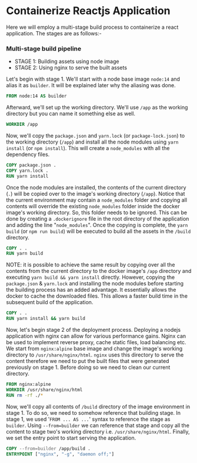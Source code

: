 # Containerize Reactjs Application

Here we will employ a multi-stage build process to containerize a react application. The stages are as follows:- 
### Multi-stage build pipeline

- STAGE 1: Building assets using node image
- STAGE 2: Using nginx to serve the built assets


Let's begin with stage 1. We'll start with a node base image `node:14` and alias it as `builder`. It will be explained later why the aliasing was done.  
```dockerfile
FROM node:14 AS builder
```

Afterward, we'll set up the working directory. We'll use `/app` as the working directory but you can name it something else as well. 
```dockerfile
WORKDIR /app
```

Now, we'll copy the `package.json` and `yarn.lock` (or `package-lock.json`) to the working directory (`/app`) and install all the node modules using `yarn install` (or `npm install`). This will create a `node_modules` with all the dependency files. 
```dockerfile
COPY package.json .
COPY yarn.lock .
RUN yarn install
```
Once the node modules are installed, the contents of the current directory (`.`) will be copied over to the image's working directory (`/app`). Notice that the current environment may contain a `node_modules` folder and copying all contents will override the existing `node_modules` folder inside the docker image's working directory. So, this folder needs to be ignored. This can be done by creating a `.dockerignore` file in the root directory of the application and adding the line "`node_modules`". Once the copying is complete, the `yarn build` (or `npm run build`) will be executed to build all the assets in the `/build` directory.
```dockerfile
COPY . .
RUN yarn build
```

NOTE: it is possible to achieve the same result by copying over all the contents from the current directory to the docker image's `/app` directory and executing `yarn build && yarn install` directly. However, copying the `package.json` & `yarn.lock` and installing the node modules before starting the building process has an added advantage. It essentially allows the docker to cache the downloaded files. This allows a faster build time in the subsequent build of the application. 
```dockerfile
COPY . .
RUN yarn install && yarn build 
```


Now, let's begin stage 2 of the deployment process. Deploying a nodejs application with nginx can allow for various performance gains. Nginx can be used to implement reverse proxy, cache static files, load balancing etc. We start from `nginx:alpine` base image and change the image's working directory to `/usr/share/nginx/html`. `nginx` uses this directory to serve the content therefore we need to put the built files that were generated previously on stage 1. Before doing so we need to clean our current directory. 
```dockerfile
FROM nginx:alpine
WORKDIR /usr/share/nginx/html
RUN rm -rf ./*
```
Now, we'll copy all contents of `/build` directory of the image environment in stage 1. To do so, we need to somehow reference that building stage. In stage 1, we used '`FROM ... AS ...`' syntax to reference the stage as `builder`. Using `--from=builder` we can reference that stage and copy all the content to stage two's working directory i.e. `/usr/share/nginx/html`. Finally, we set the entry point to start serving the application.
```dockerfile
COPY --from=builder /app/build .
ENTRYPOINT ["nginx", "-g", "daemon off;"]
```